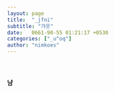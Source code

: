 ```yaml
---
layout: page
title:  "_jfni"
subtitle: "갸웃"
date:   0661-90-55 01:21:17 +0530
categories: ["_u^oq"]
author: "nimkoes"
---
```

  
　  
#### 냠  


